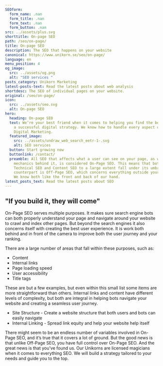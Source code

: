 ```yaml
---
SEOform:
  form_name: .nan
  form_title: .nan
  form_text: .nan
  form_button: .nan
src: ../assets/plus.svg
shorttitle: On-page SEO
path: /seo/on-page/
title: On-page SEO
description: The SEO that happens on your website
canonical: https://www.unikorn.se/seo/on-page/
language: en
menu_position: 4
og_image:
  src: ../assets/og.png
  alt: "SEO services "
posts_category: Unikorn Marketing
latest-posts-text: Read the latest posts about web analysis
shortdesc: The SEO of individual pages on your website.
original: /seo/on-page/
icon:
  src: ../assets/seo.svg
  alt: On-page SEO
hero:
  heading: On-page SEO
  text: We’re your best friend when it comes to helping you find the best path to
    a successful digital strategy. We know how to handle every aspect of your
    Digital Marketing.
  featured_image:
    src: ../assets/undraw_web_search_eetr-1-.svg
    alt: SEO services
  button: Start growing now
  buttonlink: /contact/
  preamble: All SEO that affects what a user can see on your page, as well as the
    mechanics behind it, is considered On-Page SEO. This means that both
    Technical SEO and Content SEO to a large extent fall under its umbrella. Its
    counterpart is Off-Page SEO, which concerns everything outside your website.
    We know both like the front and back of our hand.
latest_posts_text: Read the latest posts about SEO
---
```

## "﻿If you build it, they will come"

On-Page SEO serves multiple purposes. It makes sure search engine bots can both properly understand your page and navigate around your website to crawl and index other pages. But beyond the search engines it also concerns itself with creating the best user experience. It is work both behind and in front of the camera to improve both the user journey and your ranking.

There are a large number of areas that fall within these purposes, such as:

* Content
* Internal links
* Page loading speed
* User accessibility
* Title tags

These are but a few examples, but even within this small list some items are more straightforward than others. Internal links and content have different levels of complexity, but both are integral in helping bots navigate your website and creating a seamless user journey.

* Site Structure - Create a website structure that both users and bots can easily navigate
* Internal Linking - Spread link equity and help your website help itself

There might seem to be an endless number of variables involved in On-Page SEO, and it’s true that it covers a lot of ground. But the good news is that unlike Off-Page SEO, you have full control over On-Page SEO. And the great news is that you’ve found us. Our Unikorns are licensed magicians when it comes to everything SEO. We will build a strategy tailored to your needs and guide you to the top.